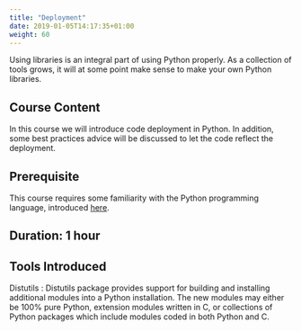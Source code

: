 ```yaml
---
title: "Deployment"
date: 2019-01-05T14:17:35+01:00
weight: 60
---
```


Using libraries is an integral part of using Python properly. As a
collection of tools grows, it will at some point make sense to make
your own Python libraries.

## Course Content

In this course we will introduce code deployment in Python. In
addition, some best practices advice will be discussed to let the code
reflect the deployment.

## Prerequisite

This course requires some familiarity with the Python programming
language, introduced [here](/training/python/introduction/).

## Duration: 1 hour

## Tools Introduced

Distutils
: Distutils package provides support for building and installing
  additional modules into a Python installation. The new modules may
  either be 100% pure Python, extension modules written in C, or
  collections of Python packages which include modules coded in both
  Python and C.
